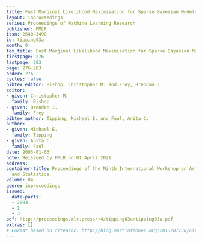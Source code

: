 ```yaml
---
title: Fast Marginal Likelihood Maximisation for Sparse Bayesian Models
layout: inproceedings
series: Proceedings of Machine Learning Research
publisher: PMLR
issn: 2640-3498
id: tipping03a
month: 0
tex_title: Fast Marginal Likelihood Maximisation for Sparse Bayesian Models
firstpage: 276
lastpage: 283
page: 276-283
order: 276
cycles: false
bibtex_editor: Bishop, Christopher M. and Frey, Brendan J.
editor:
- given: Christopher M.
  family: Bishop
- given: Brendan J.
  family: Frey
bibtex_author: Tipping, Michael E. and Faul, Anita C.
author:
- given: Michael E.
  family: Tipping
- given: Anita C.
  family: Faul
date: 2003-01-03
note: Reissued by PMLR on 01 April 2021.
address:
container-title: Proceedings of the Ninth International Workshop on Artificial Intelligence
  and Statistics
volume: R4
genre: inproceedings
issued:
  date-parts:
  - 2003
  - 1
  - 3
pdf: http://proceedings.mlr.press/r4/tipping03a/tipping03a.pdf
extras: []
# Format based on citeproc: http://blog.martinfenner.org/2013/07/30/citeproc-yaml-for-bibliographies/
---
```

